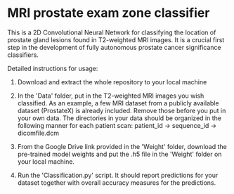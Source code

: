 # MRI prostate exam zone classifier
This is a 2D Convolutional Neural Network for classifying the location of prostate gland lesions found in T2-weighted MRI images. It is a crucial first step in the development of fully autonomous prostate cancer significance classifiers. 

Detailed instructions for usage: 

1) Download and extract the whole repository to your local machine

2) In the 'Data' folder, put in the T2-weighted MRI images you wish classified. As an example, a few MRI dataset from a publicly available dataset (ProstateX) is already included. Remove those before you put in your own data. The directories in your data should be organized in the following manner for each patient scan: patient_id -> sequence_id -> dicomfile.dcm

3) From the Google Drive link provided in the 'Weight' folder, download the pre-trained model weights and put the .h5 file in the 'Weight' folder on your local machine. 

4) Run the 'Classification.py' script. It should report predictions for your dataset together with overall accuracy measures for the predictions. 
